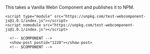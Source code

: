 This takes a Vanilla Webn Component and publishes it to NPM.

```
<script type="module" src="https://unpkg.com/test-webcomponent-js@1.0.1/index.js"></script>
<script nomodule src="https://unpkg.com/test-webcomponent-js@1.0.1/index.js"></script>

  <!-- $COMPONENT -->
  <show-post postid="1220"></show-post>
  <!-- $COMPONENT -->

```
